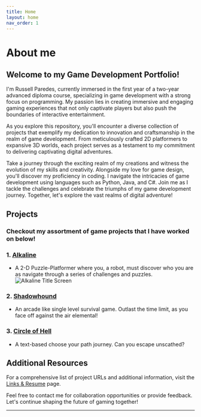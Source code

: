 ```yaml
---
title: Home
layout: home
nav_order: 1
---
```


# About me

## Welcome to my Game Development Portfolio! 
I'm Russell Paredes, currently immersed in the first year of a two-year advanced diploma course, specializing in game development with a strong focus on programming. My passion lies in creating immersive and engaging gaming experiences that not only captivate players but also push the boundaries of interactive entertainment.

As you explore this repository, you'll encounter a diverse collection of projects that exemplify my dedication to innovation and craftsmanship in the realm of game development. From meticulously crafted 2D platformers to expansive 3D worlds, each project serves as a testament to my commitment to delivering captivating digital adventures.

Take a journey through the exciting realm of my creations and witness the evolution of my skills and creativity. Alongside my love for game design, you'll discover my proficiency in coding. I navigate the intricacies of game development using languages such as Python, Java, and C#. Join me as I tackle the challenges and celebrate the triumphs of my game development journey. Together, let's explore the vast realms of digital adventure!

## Projects
### Checkout my assortment of game projects that I have worked on below!

### 1. [Alkaline](./docs/Alkaline/Alkaline.html)
   - A 2-D Puzzle-Platformer where you, a robot, must discover who you are as navigate through a series of challenges and puzzles.
   ![Alkaline Title Screen](https://github.com/Tsurei/Portfolio/blob/main/pictures/Alkaline/Title.jpg)

### 2. [Shadowhound](./docs/Shadowhound/Shadowhound.html)
   - An arcade like single level survival game. Outlast the time limit, as you face off against the air elemental!

### 3. [Circle of Hell](./docs/Game%20Of%20Life/Game%20Of%20Life.html)
   - A text-based choose your path journey. Can you escape unscathed?

## Additional Resources

For a comprehensive list of project URLs and additional information, visit the [Links & Resume](docs/Resume.html) page.

Feel free to contact me for collaboration opportunities or provide feedback. Let's continue shaping the future of gaming together!



----

[Just the Docs]: https://just-the-docs.github.io/just-the-docs/
[GitHub Pages]: https://docs.github.com/en/pages
[README]: [https://github.com/just-the-docs/just-the-docs-template/blob/main/README.md](https://github.com/StungEye-RRC/Just-The-Docs-Template#readme)
[Jekyll]: https://jekyllrb.com
[Markdown Syntax]: https://docs.github.com/en/get-started/writing-on-github/getting-started-with-writing-and-formatting-on-github/basic-writing-and-formatting-syntax
